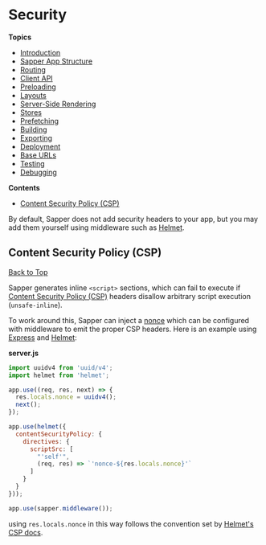# Security

**Topics**
* [Introduction](./readme.md)
* [Sapper App Structure](./01-sapper-app-structure.md)
* [Routing](./02-routing.md)
* [Client API](./03-client-api.md)
* [Preloading](./04-preloading.md)
* [Layouts](./05-layouts.md)
* [Server-Side Rendering](./06-server-side-rendering.md)
* [Stores](./07-stores.md)
* [Prefetching](./08-prefetching.md)
* [Building](./09-building.md)
* [Exporting](./10-exporting.md)
* [Deployment](./11-deployment.md)
* [Base URLs](./13-base-urls.md)
* [Testing](./14-testing.md)
* [Debugging](./15-debugging.md)

**Contents**
* [Content Security Policy (CSP)](#content-security-policy-csp)

By default, Sapper does not add security headers to your app, but you may add them yourself using middleware such as [Helmet](https://helmetjs.github.io/).

## Content Security Policy (CSP)
[Back to Top](#security)

Sapper generates inline `<script>` sections, which can fail to execute if [Content Security Policy (CSP)](https://developer.mozilla.org/en-US/docs/Web/HTTP/CSP) headers disallow arbitrary script execution (`unsafe-inline`).

To work around this, Sapper can inject a [nonce](https://www.troyhunt.com/locking-down-your-website-scripts-with-csp-hashes-nonces-and-report-uri/) which can be configured with middleware to emit the proper CSP headers. Here is an example using [Express](https://expressjs.com/) and [Helmet](https://helmetjs.github.io/):

**server.js**
```js
import uuidv4 from 'uuid/v4';
import helmet from 'helmet';

app.use((req, res, next) => {
  res.locals.nonce = uuidv4();
  next();
});

app.use(helmet({
  contentSecurityPolicy: {
    directives: {
      scriptSrc: [
        "'self'",
        (req, res) => `'nonce-${res.locals.nonce}'`
      ]
    }
  }
}));

app.use(sapper.middleware());
```

using `res.locals.nonce` in this way follows the convention set by [Helmet's CSP docs](https://helmetjs.github.io/docs/csp/#generating-nonces).